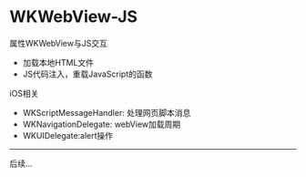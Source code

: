 # WKWebView-JS
属性WKWebView与JS交互
* 加载本地HTML文件
* JS代码注入，重载JavaScript的函数

iOS相关
* WKScriptMessageHandler: 处理网页脚本消息 
* WKNavigationDelegate: webView加载周期 
* WKUIDelegate:alert操作 
---
后续...
